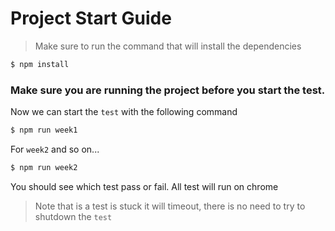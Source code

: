 # Project Start Guide

> Make sure to run the command that will install the dependencies

```sh
$ npm install
```
### Make sure you are running the project before you start the test.

Now we can start the `test` with the following command
```sh
$ npm run week1
```
For `week2` and so on...
```sh
$ npm run week2
```

You should see which test pass or fail.
All test will run on chrome
> Note that is a test is stuck it will timeout, there is no need to try to shutdown the `test`
